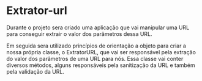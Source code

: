 # Extrator-url
Durante o projeto sera criado uma  aplicação que  vai manipular uma URL para conseguir extrair o valor dos parâmetros dessa URL.

Em seguida sera utilizado princípios de orientação a objeto para criar a nossa própria classe, o ExtratorURL, que vai ser responsável pela extração do valor dos parâmetros de uma URL para nós. Essa classe vai conter diversos métodos, alguns responsáveis pela sanitização da URL e também pela validação da URL.
